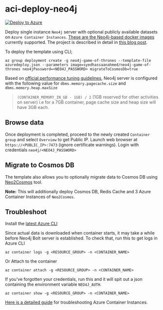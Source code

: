 # aci-deploy-neo4j
[![Deploy to Azure](http://azuredeploy.net/deploybutton.png)](https://azuredeploy.net/)

Deploy single instance `Neo4j` server with optional publicly available datasets on `Azure Container Instances`. [These are the Neo4j-based docker images](https://github.com/syedhassaanahmed/aci-deploy-neo4j/blob/master/azuredeploy.json#L8) currently supported. The project is described in detail in [this blog post](https://medium.com/@hasssaaannn/bringing-public-neo4j-graph-datasets-to-azure-cfc77f02bcbe).

To deploy the template using CLI;
```
az group deployment create -g neo4j-game-of-thrones --template-file azuredeploy.json --parameters image=syedhassaanahmed/neo4j-game-of-thrones neo4jPassword=<NEO4J_PASSWORD> migrateToCosmosDb=true
```

Based on [official performance tuning guidelines](https://neo4j.com/developer/guide-performance-tuning/), Neo4j server is configured with the following value for `dbms.memory.pagecache.size` and `dbms.memory.heap.maxSize`
> `(CONTAINER_MEMORY_IN_GB - 1GB) / 2` (1GB reserved for other activities on server) i.e for a 7GB container, page cache size and heap size will have 3GB each.

## Browse data
Once deployment is completed, proceed to the newly created `Container group` and select `Overview` to get Public IP. Launch web browser at `https://<PUBLIC_IP>:7473` (ignore certificate warnings). Login with credentials `neo4j/<NEO4J_PASSWORD>`

## Migrate to Cosmos DB
The template also allows you to optionally migrate data to Cosmos DB using [Neo2Cosmos](https://github.com/syedhassaanahmed/neo-to-cosmos) tool. 

**Note:** This will additionally deploy Cosmos DB, Redis Cache and 3 Azure Container Instances of `Neo2Cosmos`.

## Troubleshoot
Install the [latest Azure CLI](https://docs.microsoft.com/en-us/cli/azure/install-azure-cli?view=azure-cli-latest)

Since actual data is downloaded when container starts, it may take a while before Neo4j Bolt server is established. To check that, run this to get logs in Azure CLI
```
az container logs -g <RESOURCE_GROUP> -n <CONTAINER_NAME>
```
Or Attach to the container
```
az container attach -g <RESOURCE_GROUP> -n <CONTAINER_NAME>
```

If you've forgotten your credentials, run this and it will spit out a json containing the environment variable `NEO4J_AUTH`.

```
az container show -g <RESOURCE_GROUP> -n <CONTAINER_NAME>
```

[Here is a detailed guide](https://docs.microsoft.com/en-us/azure/container-instances/container-instances-troubleshooting) for troubleshooting Azure Container Instances.